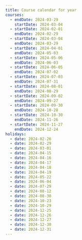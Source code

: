 ```yaml
---
title: Course calendar for year
courses:
  - endDate: 2024-03-29
    startDate: 2024-03-04
  - startDate: 2024-02-01
    endDate: 2024-02-29
  - startDate: 2024-03-04
    endDate: 2024-03-29
  - startDate: 2024-04-01
    endDate: 2024-05-03
  - startDate: 2024-05-06
    endDate: 2024-06-03
  - startDate: 2024-06-05
    endDate: 2024-07-02
  - startDate: 2024-07-03
    endDate: 2024-07-31
  - startDate: 2024-08-01
    endDate: 2024-08-29
  - startDate: 2024-09-02
    endDate: 2024-09-27
  - startDate: 2024-09-30
    endDate: 2024-10-28
  - startDate: 2024-10-30
    endDate: 2024-11-26
  - startDate: 2024-11-27
    endDate: 2024-12-24
holidays:
  - date: 2024-02-26
  - date: 2024-02-29
  - date: 2024-03-01
  - date: 2024-04-15
  - date: 2024-04-16
  - date: 2024-04-17
  - date: 2024-04-18
  - date: 2024-04-19
  - date: 2024-05-22
  - date: 2024-06-04
  - date: 2024-07-29
  - date: 2024-08-12
  - date: 2024-08-30
  - date: 2024-10-23
  - date: 2024-10-29
  - date: 2024-12-25
  - date: 2024-12-26
  - date: 2024-12-27
  - date: 2024-12-30
  - date: 2024-12-31
---
```

